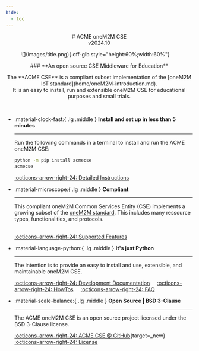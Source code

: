 ```yaml
---
hide:
  - toc
---
```

<div style="margin-botto-0;display:flex;justify-content:center;align-items:center;" markdown>
# ACME oneM2M CSE
</div>
<div style="display:flex;justify-content:center;align-items:center;" markdown>
v2024.10
</div>
<figure markdown="1">
![](images/title.png){.off-glb style="height:60%;width:60%"}
</figure>

<div style="display:flex;justify-content:center;align-items:center;" markdown>
### **An open source CSE Middleware for Education**
</div>
<p style="text-align: center;" markdown>
The **ACME CSE** is a compliant subset implementation of the [oneM2M IoT standard](home/oneM2M-introduction.md).<br>
It is an easy to install, run and extensible oneM2M CSE for educational purposes and small trials.<br>&nbsp; </p>



<div style="display:flex;justify-content:center;align-items:center;" markdown>
<div class="grid cards" markdown style="max-width: 45rem;">

-   :material-clock-fast:{ .lg .middle } **Install and set up in less than 5 minutes** 

    ---

	Run the following commands in a terminal to install and run the ACME oneM2M CSE:

	```bash
	python -m pip install acmecse
	acmecse
	
	```

    [:octicons-arrow-right-24: Detailed Instructions](setup/Installation.md)

-   :material-microscope:{ .lg .middle } **Compliant**

    ---

	This compliant oneM2M Common Services Entity (CSE) implements a growing subset of the [oneM2M standard](home/oneM2M-introduction.md).
	This includes many ressource types, functionalities, and protocols.
	<br/>
	<br/>

    [:octicons-arrow-right-24: Supported Features](home/Supported.md)

-   :material-language-python:{ .lg .middle } **It's just Python**

    ---

	The intention is to provide an easy to install and use, extensible, and maintainable oneM2M CSE.

    [:octicons-arrow-right-24: Development Documentation](development/Overview.md)&nbsp;&nbsp;&nbsp;&nbsp; [:octicons-arrow-right-24: HowTos](howtos/HowTos.md) &nbsp;&nbsp;&nbsp;&nbsp;[:octicons-arrow-right-24: FAQ](help/FAQ.md)
	
-   :material-scale-balance:{ .lg .middle } **Open Source | BSD 3-Clause**

    ---

    The ACME oneM2M CSE is an open source project licensed under the BSD 3-Clause license. 

    [:octicons-arrow-right-24: ACME CSE @ GitHub](https://github.com/ankraft/ACME-oneM2M-CSE){target=_new} &nbsp;&nbsp;&nbsp;&nbsp; [:octicons-arrow-right-24: License](home/License.md)

</div>
</div>
